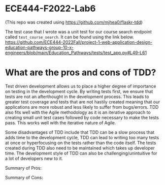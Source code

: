 # ECE444-F2022-Lab6

(This repo was created using https://github.com/mjhea0/flaskr-tdd)


The test case that I wrote was a unit test for our course search endpoint called `test_course_search`. It can be found using the link below.
https://github.com/ECE444-2022Fall/project-1-web-application-design-education-pathways-group-10-x-engineers/blob/main/Education_Pathways/tests/test_app.py#L49-L61

# What are the pros and cons of TDD?
Test driven development allows us to place a higher degree of importance on testing in the development cycle. By writing tests first, we ensure that tests are not an afterthought in the development process. This leads to greater test coverage and tests that are not hastily created meaning that our applications are more robust and less likely to suffer from bugs/errors. TDD also fits well with the Agile methodology as it is an iterative approach to creating small unit test cases followed by code necessary to make the tests pass. This works well with the iterative nature of Agile.

Some disadvantages of TDD include that TDD can be a slow process that adds time to the development cycle, TDD can lead to writing too many tests at once or hyperfocusing on the tests rather than the code itself. The tests created during TDD also need to be maintained which takes up developer time. The development style of TDD can also be challenging/unintuitive for a lot of developers new to it.

Summary of Pros:


Summary of Cons:
